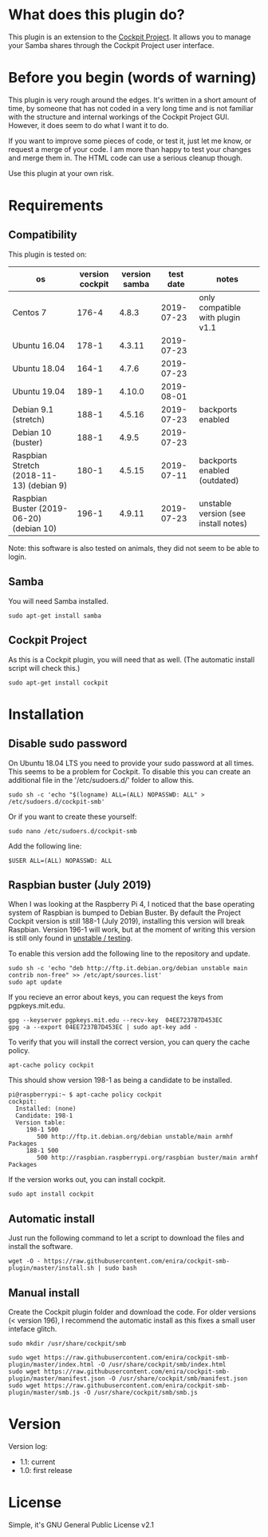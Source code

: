 # What does this plugin do?
This plugin is an extension to the [Cockpit Project](https://cockpit-project.org/). It allows you to manage your Samba shares through the Cockpit Project user interface.

# Before you begin (words of warning)
This plugin is very rough around the edges. It's written in a short amount of time, by someone that has not coded in a very long time and is not familiar with the structure and internal workings of the Cockpit Project GUI. However, it does seem to do what I want it to do. 

If you want to improve some pieces of code, or test it, just let me know, or request a merge of your code. I am more than happy to test your changes and merge them in. The HTML code can use a serious cleanup though.

Use this plugin at your own risk.

# Requirements

## Compatibility

This plugin is tested on:

| os                                       | version cockpit | version samba | test date  | notes                                |
|------------------------------------------|-----------------|---------------|------------|--------------------------------------|
| Centos 7                                 | 176-4           | 4.8.3         | 2019-07-23 | only compatible with plugin v1.1     |
| Ubuntu 16.04                             | 178-1           | 4.3.11        | 2019-07-23 |                                      |
| Ubuntu 18.04                             | 164-1           | 4.7.6         | 2019-07-23 |                                      |
| Ubuntu 19.04                             | 189-1           | 4.10.0        | 2019-08-01 |                                      |
| Debian 9.1 (stretch)                     | 188-1           | 4.5.16        | 2019-07-23 | backports enabled                    |
| Debian 10 (buster)                       | 188-1           | 4.9.5         | 2019-07-23 |                                      |
| Raspbian Stretch (2018-11-13) (debian 9) | 180-1           | 4.5.15        | 2019-07-11 | backports enabled (outdated)         |
| Raspbian Buster (2019-06-20) (debian 10) | 196-1           | 4.9.11        | 2019-07-23 | unstable version (see install notes) |

Note: this software is also tested on animals, they did not seem to be able to login. 

## Samba
You will need Samba installed.

```
sudo apt-get install samba
```

## Cockpit Project
As this is a Cockpit plugin, you will need that as well. (The automatic install script will check this.)

```
sudo apt-get install cockpit
```

# Installation

## Disable sudo password
On Ubuntu 18.04 LTS you need to provide your sudo password at all times. This seems to be a problem for Cockpit. To disable this you can create an additional file in the '/etc/sudoers.d/' folder to allow this.
```
sudo sh -c 'echo "$(logname) ALL=(ALL) NOPASSWD: ALL" > /etc/sudoers.d/cockpit-smb'
```
Or if you want to create these yourself:
```
sudo nano /etc/sudoers.d/cockpit-smb
```
Add the following line:
```
$USER ALL=(ALL) NOPASSWD: ALL
```

## Raspbian buster (July 2019)
When I was looking at the Raspberry Pi 4, I noticed that the base operating system of Raspbian is bumped to Debian Buster. By default the Project Cockpit version is still 188-1 (July 2019), installing this version will break Raspbian. Version 196-1 will work, but at the moment of writing this version is still only found in [unstable / testing](https://packages.debian.org/search?keywords=cockpit).

To enable this version add the following line to the repository and update.
```
sudo sh -c 'echo "deb http://ftp.it.debian.org/debian unstable main contrib non-free" >> /etc/apt/sources.list'
sudo apt update
```
If you recieve an error about keys, you can request the keys from pgpkeys.mit.edu.
```
gpg --keyserver pgpkeys.mit.edu --recv-key  04EE7237B7D453EC
gpg -a --export 04EE7237B7D453EC | sudo apt-key add -
```
To verify that you will install the correct version, you can query the cache policy. 
```
apt-cache policy cockpit
```
This should show version 198-1 as being a candidate to be installed.
```
pi@raspberrypi:~ $ apt-cache policy cockpit
cockpit:
  Installed: (none)
  Candidate: 198-1
  Version table:
     198-1 500
        500 http://ftp.it.debian.org/debian unstable/main armhf Packages
     188-1 500
        500 http://raspbian.raspberrypi.org/raspbian buster/main armhf Packages
```
If the version works out, you can install cockpit.
```
sudo apt install cockpit
```

## Automatic install 
Just run the following command to let a script to download the files and install the software.
```
wget -O - https://raw.githubusercontent.com/enira/cockpit-smb-plugin/master/install.sh | sudo bash
```

## Manual install
Create the Cockpit plugin folder and download the code. For older versions (< version 196), I recommend the automatic install as this fixes a small user inteface glitch.
```
sudo mkdir /usr/share/cockpit/smb

sudo wget https://raw.githubusercontent.com/enira/cockpit-smb-plugin/master/index.html -O /usr/share/cockpit/smb/index.html
sudo wget https://raw.githubusercontent.com/enira/cockpit-smb-plugin/master/manifest.json -O /usr/share/cockpit/smb/manifest.json
sudo wget https://raw.githubusercontent.com/enira/cockpit-smb-plugin/master/smb.js -O /usr/share/cockpit/smb/smb.js
```

# Version 

Version log:
- 1.1: current
- 1.0: first release

# License
Simple, it's GNU General Public License v2.1

